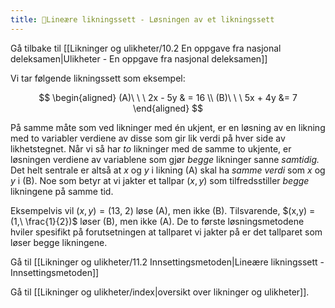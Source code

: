 ```yaml
---
title: 📄Lineære likningssett - Løsningen av et likningssett
---
```

Gå tilbake til [[Likninger og ulikheter/10.2 En oppgave fra nasjonal deleksamen|Ulikheter - En oppgave fra nasjonal deleksamen]]


Vi tar følgende likningssett som eksempel:

$$
\begin{aligned} 
(A)\ \ \ 2x - 5y 
& = 16
\\
(B)\ \ \ 5x + 4y &= 7
\end{aligned} 
$$

På samme måte som ved likninger med én ukjent, er en løsning av en likning med to variabler verdiene av disse som gir lik verdi på hver side av likhetstegnet. Når vi så har *to* likninger med de samme to ukjente, er løsningen verdiene av variablene som gjør *begge* likninger sanne *samtidig.* Det helt sentrale er altså at $x$ og $y$ i likning (A) skal ha *samme verdi* som $x$ og $y$ i (B). Noe som betyr at vi jakter et tallpar $(x,y)$ som tilfredsstiller *begge* likningene på samme tid.

Eksempelvis vil $(x,y) = (13,\ 2)$ løse (A), men ikke (B). Tilsvarende, $(x,y) = (1,\ \frac{1}{2})$ løser (B), men ikke (A). De to første løsningsmetodene hviler spesifikt på forutsetningen at tallparet vi jakter på er det tallparet som løser begge likningene.

Gå til [[Likninger og ulikheter/11.2 Innsettingsmetoden|Lineære likningssett - Innsettingsmetoden]]

Gå til [[Likninger og ulikheter/index|oversikt over likninger og ulikheter]].